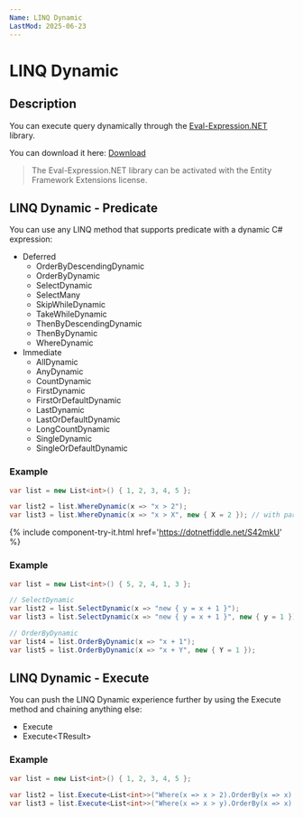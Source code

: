 ```yaml
---
Name: LINQ Dynamic
LastMod: 2025-06-23
---
```


# LINQ Dynamic

## Description
You can execute query dynamically through the [Eval-Expression.NET](https://eval-expression.net/) library.

You can download it here: [Download](https://eval-expression.net/download)

> The Eval-Expression.NET library can be activated with the Entity Framework Extensions license. 

## LINQ Dynamic - Predicate
You can use any LINQ method that supports predicate with a dynamic C# expression:

- Deferred
   - OrderByDescendingDynamic
   - OrderByDynamic
   - SelectDynamic
   - SelectMany
   - SkipWhileDynamic
   - TakeWhileDynamic
   - ThenByDescendingDynamic
   - ThenByDynamic
   - WhereDynamic
- Immediate
   - AllDynamic
   - AnyDynamic
   - CountDynamic
   - FirstDynamic
   - FirstOrDefaultDynamic
   - LastDynamic
   - LastOrDefaultDynamic
   - LongCountDynamic
   - SingleDynamic
   - SingleOrDefaultDynamic

### Example
```csharp
var list = new List<int>() { 1, 2, 3, 4, 5 };

var list2 = list.WhereDynamic(x => "x > 2");
var list3 = list.WhereDynamic(x => "x > X", new { X = 2 }); // with parameter
```
{% include component-try-it.html href='https://dotnetfiddle.net/S42mkU' %}

### Example
```csharp
var list = new List<int>() { 5, 2, 4, 1, 3 };

// SelectDynamic
var list2 = list.SelectDynamic(x => "new { y = x + 1 }");
var list3 = list.SelectDynamic(x => "new { y = x + 1 }", new { y = 1 });

// OrderByDynamic
var list4 = list.OrderByDynamic(x => "x + 1");
var list5 = list.OrderByDynamic(x => "x + Y", new { Y = 1 });
```

## LINQ Dynamic - Execute
You can push the LINQ Dynamic experience further by using the Execute method and chaining anything else:

- Execute
- Execute&lt;TResult&gt;

### Example
```csharp
var list = new List<int>() { 1, 2, 3, 4, 5 };

var list2 = list.Execute<List<int>>("Where(x => x > 2).OrderBy(x => x).ToList()");
var list3 = list.Execute<List<int>>("Where(x => x > y).OrderBy(x => x).ToList()", new { y = 2 });
```
